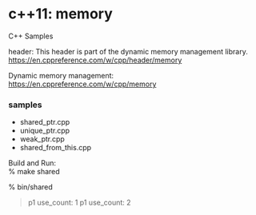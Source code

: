 c++11: memory
===============

C++ Samples
 
<memory> header:
This header is part of the dynamic memory management library.  
https://en.cppreference.com/w/cpp/header/memory

Dynamic memory management:  
https://en.cppreference.com/w/cpp/memory  


### samples  
- shared_ptr.cpp
- unique_ptr.cpp
- weak_ptr.cpp
- shared_from_this.cpp


Build and Run:  
% make shared  

% bin/shared  
> p1 use_count: 1
> p1 use_count: 2


   